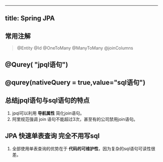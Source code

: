 ---
title: Spring JPA
----
## 常用注解
> @Entity @Id @OneToMany @ManyToMany @joinColumns

## @Qurey( "jpql语句") 

## @qurey(nativeQuery = true,value="sql语句")

## 总结jpql语句与sql语句的特点
1. jpql可以利用 **导航属性** 简化join语句。
2. 阿里规范强调 join 语句不能超过3次，甚至有的公司禁用join语句。

## JPA 快速单表查询 完全不用写sql
1. 全部使用单表查询的优势在于 **代码的可维护性**，因为复杂的sql语句可读性很差。